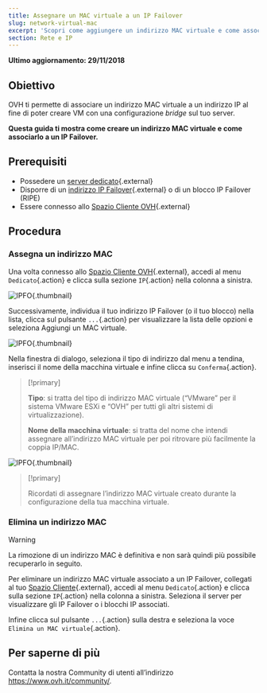 ```yaml
---
title: Assegnare un MAC virtuale a un IP Failover
slug: network-virtual-mac
excerpt: 'Scopri come aggiungere un indirizzo MAC virtuale e come associarlo a un IP Failover'
section: Rete e IP
---
```


**Ultimo aggiornamento: 29/11/2018**

## Obiettivo

OVH ti permette di associare un indirizzo MAC virtuale a un indirizzo IP al fine di poter creare VM con una configurazione <i>bridge</i> sul tuo server.

**Questa guida ti mostra come creare un indirizzo MAC virtuale e come associarlo a un IP Failover.**


## Prerequisiti

* Possedere un [server dedicato](https://www.ovh.it/server_dedicati/){.external}
* Disporre di un [indirizzo IP Failover](https://www.ovh.it/server_dedicati/ip_failover.xml){.external} o di un blocco IP Failover (RIPE)
* Essere connesso allo [Spazio Cliente OVH](https://www.ovh.com/auth/?action=gotomanager){.external}


## Procedura

### Assegna un indirizzo MAC

Una volta connesso allo [Spazio Cliente OVH](https://www.ovh.com/auth/?action=gotomanager){.external}, accedi al menu `Dedicato`{.action} e clicca sulla sezione `IP`{.action} nella colonna a sinistra.

![IPFO](images/virtual_mac_01.png){.thumbnail}

Successivamente, individua il tuo indirizzo IP Failover (o il tuo blocco) nella lista, clicca sul pulsante `...`{.action} per visualizzare la lista delle opzioni e seleziona Aggiungi un MAC virtuale.

![IPFO](images/virtual_mac_02.png){.thumbnail}

Nella finestra di dialogo, seleziona il tipo di indirizzo dal menu a tendina, inserisci il nome della macchina virtuale e infine clicca su `Conferma`{.action}.

> [!primary]
>
> **Tipo**\: si tratta del tipo di indirizzo MAC virtuale (“VMware” per il sistema VMware ESXi e “OVH” per tutti gli altri sistemi di virtualizzazione).
>
> **Nome della macchina virtuale**\: si tratta del nome che intendi assegnare all’indirizzo MAC virtuale per poi ritrovare più facilmente la coppia IP/MAC.
>

![IPFO](images/virtual_mac_03.png){.thumbnail}


> [!primary]
>
> Ricordati di assegnare l’indirizzo MAC virtuale creato durante la configurazione della tua macchina virtuale.
> 

### Elimina un indirizzo MAC

> [!warning]
>
> La rimozione di un indirizzo MAC è definitiva e non sarà quindi più possibile recuperarlo in seguito.
> 

Per eliminare un indirizzo MAC virtuale associato a un IP Failover, collegati al tuo [Spazio Cliente](https://www.ovh.com/auth/?action=gotomanager){.external}, accedi al menu `Dedicato`{.action} e clicca sulla sezione `IP`{.action} nella colonna a sinistra. Seleziona il server per visualizzare gli IP Failover o i blocchi IP associati.

Infine clicca sul pulsante `...`{.action} sulla destra e seleziona la voce `Elimina un MAC virtuale`{.action}.

## Per saperne di più

Contatta la nostra Community di utenti all’indirizzo <https://www.ovh.it/community/>.